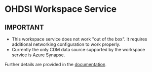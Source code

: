 # OHDSI Workspace Service

## IMPORTANT
- This workspace service does not work "out of the box". It requires additional networking configuration to work properly.
- Currently the only CDM data source supported by the workspace service is Azure Synapse.

Further details are provided in the [documentation](https://microsoft.github.io/AzureTRE/latest/tre-templates/workspace-services/ohdsi/).
